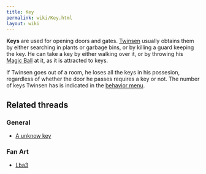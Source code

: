 ```yaml
---
title: Key
permalink: wiki/Key.html
layout: wiki
---
```


**Keys** are used for opening doors and gates.
[Twinsen](Twinsen "wikilink") usually obtains them by either searching
in plants or garbage bins, or by killing a guard keeping the key. He can
take a key by either walking over it, or by throwing his [Magic
Ball](Magic_Ball "wikilink") at it, as it is attracted to keys.

If Twinsen goes out of a room, he loses all the keys in his possesion,
regardless of whether the door he passes requires a key or not. The
number of keys Twinsen has is indicated in the [behavior
menu](behavior_menu "wikilink").

## Related threads

### General

- [A unknow key](https://forum.magicball.net/showthread.php?t=3797)

### Fan Art

- [Lba3](http://forum.magicball.net/showthread.php?p=112171#post112171)
